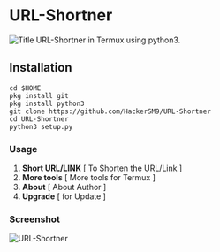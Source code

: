 # URL-Shortner 
![Title](https://socialify-pt57hdgtz-whe.vercel.app/HackerSM9/insta-hack/image?description=1&forks=1&issues=1&language=1&name=1&owner=1&pattern=Circuit%20Board&pulls=1&stargazers=1&theme=Dark)
URL-Shortner in Termux using python3.
## Installation
```shell
cd $HOME 
pkg install git
pkg install python3
git clone https://github.com/HackerSM9/URL-Shortner
cd URL-Shortner
python3 setup.py
```
### Usage
1) **Short URL/LINK** [ To Shorten the URL/Link ]
2) **More tools** [ More tools for Termux ]
3) **About** [ About Author ]
4) **Upgrade** [ for Update ]
### Screenshot
<img src="https://blogger.googleusercontent.com/img/b/R29vZ2xl/AVvXsEgMS1K6Vvbc0UKaq5wu58ZUMRXvjjGboBKRr4KXBej0cwHddWDVjWYbrw-Yq3sYbu-GZOPt1JDUYqOnEbKpC6AduwTHRJ0Tz2bpW50_gowgAvrwcAD1Wi39PMJUzvgAg1oZAXsn3dKqlsUJNRMYH-hqUOzJb1vGLAZGiuCXHXIfmwkT3sAQ5KIMm4r5/s2340/Screenshot_2022-08-01-14-11-16-587_com.termux.jpg" alt="URL-Shortner">
